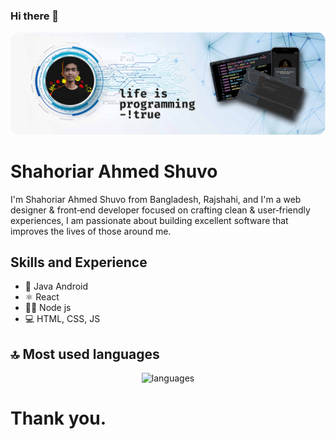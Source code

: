 ### Hi there 👋

![Design and Development](./banner.png)

# Shahoriar Ahmed Shuvo
I'm Shahoriar Ahmed Shuvo from Bangladesh, Rajshahi, and I'm a web designer & front‑end developer focused on crafting clean & user‑friendly experiences, I am passionate about building excellent software that improves the lives of those around me.

## Skills and Experience
* 📱 Java Android
* ⚛ React
* 👨‍💻 Node js
* 💻 HTML, CSS, JS

## 🔝 Most used languages

<p align="center">
  <img alt="languages" src="https://github-readme-stats.vercel.app/api/top-langs/?username=souravbiswas238&layout=compact&hide_border=true&theme=radical" />
</p>

# Thank you.
<!-- ![Design and Development](./happy.gif) -->

<!--
**devshahoriar/devshahoriar** is a ✨ _special_ ✨ repository because its `README.md` (this file) appears on your GitHub profile.

Here are some ideas to get you started:

- 🔭 I’m currently working on ...
- 🌱 I’m currently learning ...
- 👯 I’m looking to collaborate on ...
- 🤔 I’m looking for help with ...
- 💬 Ask me about ...
- 📫 How to reach me: ...
- 😄 Pronouns: ...
- ⚡ Fun fact: ...
-->
